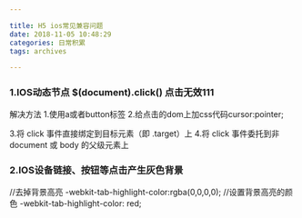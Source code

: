 ```yaml
---

title: H5 ios常见兼容问题
date: 2018-11-05 10:48:29
categories: 日常积累
tags: archives

---
```


### 1.IOS动态节点 $(document).click() 点击无效111
解决方法
1.使用a或者button标签
2.给点击的dom上加css代码cursor:pointer;
<!--more-->
3.将 click 事件直接绑定到目标​元素（​​即 .target）上
4.将 click 事件委托到​​​​​非 document 或 body 的​​父级元素上
### 2.IOS设备链接、按钮等点击产生灰色背景
//去掉背景高亮
-webkit-tab-highlight-color:rgba(0,0,0,0);
//设置背景高亮的颜色
-webkit-tab-highlight-color: red;
